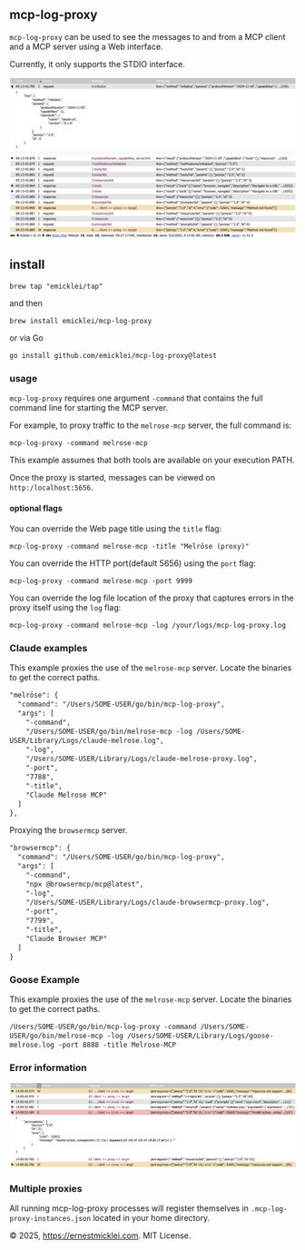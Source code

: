 ## mcp-log-proxy

`mcp-log-proxy` can be used to see the messages to and from a MCP client and a MCP server using a Web interface.

Currently, it only supports the STDIO interface.

![web log view](doc/screenshot2.png)

## install
```shell
brew tap "emicklei/tap"
```

and then

```shell
brew install emicklei/mcp-log-proxy
```

or via Go

```shell
go install github.com/emicklei/mcp-log-proxy@latest
```

### usage

`mcp-log-proxy` requires one argument `-command` that contains the full command line for starting the MCP server.

For example, to proxy traffic to the `melrose-mcp` server, the full command is:

    mcp-log-proxy -command melrose-mcp

This example assumes that both tools are available on your execution PATH.

Once the proxy is started, messages can be viewed on `http:/localhost:5656`.

#### optional flags

You can override the Web page title using the `title` flag:

    mcp-log-proxy -command melrose-mcp -title "Melrōse (proxy)"   

You can override the HTTP port(default 5656) using the `port` flag:

    mcp-log-proxy -command melrose-mcp -port 9999

You can override the log file location of the proxy that captures errors in the proxy itself using the `log` flag:

    mcp-log-proxy -command melrose-mcp -log /your/logs/mcp-log-proxy.log

### Claude examples

This example proxies the use of the `melrose-mcp` server.
Locate the binaries to get the correct paths.

    "melrōse": {
      "command": "/Users/SOME-USER/go/bin/mcp-log-proxy",
      "args": [
        "-command",
        "/Users/SOME-USER/go/bin/melrose-mcp -log /Users/SOME-USER/Library/Logs/claude-melrose.log",
        "-log",
        "/Users/SOME-USER/Library/Logs/claude-melrose-proxy.log",
        "-port",
        "7788",
        "-title",
        "Claude Melrose MCP"
      ]
    },

Proxying the `browsermcp` server.

    "browsermcp": {
      "command": "/Users/SOME-USER/go/bin/mcp-log-proxy",
      "args": [
        "-command",
        "npx @browsermcp/mcp@latest",
        "-log",
        "/Users/SOME-USER/Library/Logs/claude-browsermcp-proxy.log",
        "-port",
        "7799",
        "-title",
        "Claude Browser MCP"
      ]
    }

### Goose Example

This example proxies the use of the `melrose-mcp` server.
Locate the binaries to get the correct paths.
```
/Users/SOME-USER/go/bin/mcp-log-proxy -command /Users/SOME-USER/go/bin/melrose-mcp -log /Users/SOME-USER/Library/Logs/goose-melrose.log -port 8888 -title Melrose-MCP
```

### Error information

![web log view](doc/screenshot1.png)

### Multiple proxies

All running mcp-log-proxy processes will register themselves in `.mcp-log-proxy-instances.json` located in your home directory.

&copy; 2025, https://ernestmicklei.com. MIT License.
